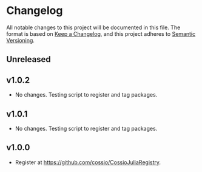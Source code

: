 # Changelog

All notable changes to this project will be documented in this file. The format is based on [Keep a Changelog](https://keepachangelog.com/en/1.0.0/), and this project adheres to [Semantic Versioning](https://semver.org/spec/v2.0.0.html).

## Unreleased

## v1.0.2

- No changes. Testing script to register and tag packages.

## v1.0.1

- No changes. Testing script to register and tag packages.

## v1.0.0

- Register at https://github.com/cossio/CossioJuliaRegistry.
